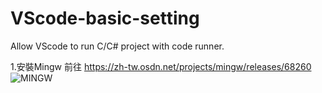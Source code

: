 # VScode-basic-setting
Allow VScode to run C/C# project with code runner.

1.安裝Mingw
  前往 https://zh-tw.osdn.net/projects/mingw/releases/68260
  ![MINGW](https://user-images.githubusercontent.com/103346268/162606829-fb8acfa6-025c-44c3-bd5e-37de224e694e.png)
